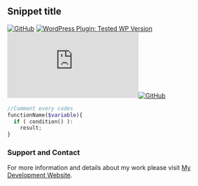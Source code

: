 ## Snippet title
[![GitHub](https://img.shields.io/github/license/dedewiweka/snippets)](https://github.com/dedewiweka/snippets/blob/main/LICENSE) [![WordPress Plugin: Tested WP Version](https://img.shields.io/wordpress/plugin/tested/woocommerce)](https://wordpress.org/plugins/woocommerce/) ![GitHub file size in bytes](https://img.shields.io/github/size/dedewiweka/snippets/snippets-template.md)[![GitHub](https://img.shields.io/badge/support-Dede%20Wiweka-brightgreen)](https://dede.wiweka.com/development)

```php
//Comment every codes
functionName($variable){
  if ( condition() ):
    result;
}
```

### Support and Contact

For more information and details about my work please visit [My Development Website](https://dede.wiweka.com/development).
